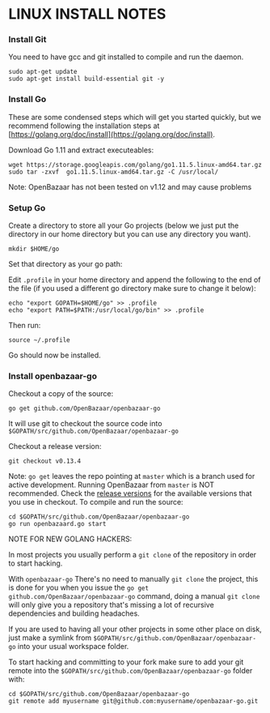 LINUX INSTALL NOTES
====================

### Install Git

You need to have gcc and git installed to compile and run the daemon.
```
sudo apt-get update
sudo apt-get install build-essential git -y
```

### Install Go
These are some condensed steps which will get you started quickly, but we recommend following the installation steps at [https://golang.org/doc/install](https://golang.org/doc/install).

Download Go 1.11 and extract executeables:
```
wget https://storage.googleapis.com/golang/go1.11.5.linux-amd64.tar.gz
sudo tar -zxvf  go1.11.5.linux-amd64.tar.gz -C /usr/local/
```

Note: OpenBazaar has not been tested on v1.12 and may cause problems

### Setup Go

Create a directory to store all your Go projects (below we just put the directory in our home directory but you can use any directory you want).

```
mkdir $HOME/go
```

Set that directory as your go path:

Edit `.profile` in your home directory and append the following to the end of the file (if you used a different go directory make sure to change it below):
```
echo "export GOPATH=$HOME/go" >> .profile
echo "export PATH=$PATH:/usr/local/go/bin" >> .profile
```

Then run:
```
source ~/.profile
```

Go should now be installed.

### Install openbazaar-go

Checkout a copy of the source:
```
go get github.com/OpenBazaar/openbazaar-go
```

It will use git to checkout the source code into `$GOPATH/src/github.com/OpenBazaar/openbazaar-go`

Checkout a release version:
```
git checkout v0.13.4
```

Note: `go get` leaves the repo pointing at `master` which is a branch used for active development. Running OpenBazaar from `master` is NOT recommended. Check the [release versions](https://github.com/OpenBazaar/openbazaar-go/releases) for the available versions that you use in checkout.
To compile and run the source:
```
cd $GOPATH/src/github.com/OpenBazaar/openbazaar-go
go run openbazaard.go start
```

NOTE FOR NEW GOLANG HACKERS: 

In most projects you usually perform a `git clone` of the repository in order to start hacking. 

With `openbazaar-go` There's no need to manually `git clone` the project, this is done for you when you issue the `go get github.com/OpenBazaar/openbazaar-go` command, doing a manual `git clone` will only give you a repository that's missing a lot of recursive dependencies and building headaches.

If you are used to having all your other projects in some other place on disk, just make a symlink from `$GOPATH/src/github.com/OpenBazaar/openbazaar-go` into your usual workspace folder.

To start hacking and committing to your fork make sure to add your git remote into the `$GOPATH/src/github.com/OpenBazaar/openbazaar-go` folder with:

```
cd $GOPATH/src/github.com/OpenBazaar/openbazaar-go
git remote add myusername git@github.com:myusername/openbazaar-go.git
```
